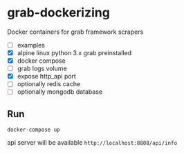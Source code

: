 # grab-dockerizing

Docker containers for grab framework scrapers

- [ ] examples
- [x] alpine linux python 3.x grab preinstalled
- [x] docker compose
- [ ] grab logs volume
- [x] expose http_api port
- [ ] optionally redis cache
- [ ] optionally mongodb database

## Run

```
docker-compose up
```

api server will be available `http://localhost:8888/api/info`
